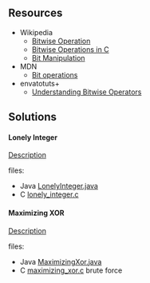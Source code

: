 ## Resources

* Wikipedia
	- [Bitwise Operation](https://en.wikipedia.org/wiki/Bitwise_operation)
	- [Bitwise Operations in C](https://en.wikipedia.org/wiki/Bitwise_operations_in_C)
	- [Bit Manipulation](https://en.wikipedia.org/wiki/Bit_manipulation)
* MDN
	- [Bit operations](https://developer.mozilla.org/en-US/docs/Web/JavaScript/Reference/Operators/Bitwise_Operators)
* envatotuts+
	- [Understanding Bitwise Operators](https://code.tutsplus.com/articles/understanding-bitwise-operators--active-11301)

## Solutions
#### Lonely Integer
[Description](https://www.hackerrank.com/challenges/lonely-integer/problem)

files:

* Java [LonelyInteger.java](LonelyInteger.java)
* C [lonely_integer.c](lonely_integer.c)

#### Maximizing XOR
[Description](https://www.hackerrank.com/challenges/maximizing-xor/problem)

files:

* Java [MaximizingXor.java](MaximizingXor.java)
* C [maximizing_xor.c](maximizing_xor.c) brute force